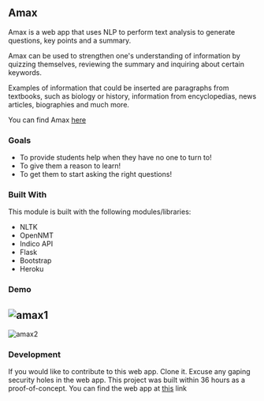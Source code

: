 ## Amax 
Amax is a web app that uses NLP to perform text analysis to generate questions, key points and a summary.

Amax can be used to strengthen one's understanding of information by quizzing themselves, reviewing the summary and inquiring about certain keywords.

Examples of information that could be inserted are paragraphs from textbooks, such as biology or history, information from encyclopedias, news articles, biographies and much more.

You can find Amax [here](https://still-forest-44426.herokuapp.com)

### Goals
* To provide students help when they have no one to turn to!
* To give them a reason to learn!
* To get them to start asking the right questions!


### Built With

This module is built with the following modules/libraries:

* NLTK
* OpenNMT
* Indico API
* Flask
* Bootstrap
* Heroku

### Demo
![amax1](https://user-images.githubusercontent.com/39246339/44627057-9c727200-a8f5-11e8-9f0a-8035f7393ba2.PNG)
---
![amax2](https://user-images.githubusercontent.com/39246339/44627079-c9bf2000-a8f5-11e8-847c-f6a27ad4c9a5.PNG)


### Development

If you would like to contribute to this web app. Clone it.
Excuse any gaping security holes in the web app. This project was built within 36 hours as a proof-of-concept.
You can find the web app at [this](https://still-forest-44426.herokuapp.com) link
